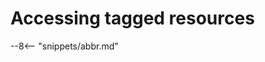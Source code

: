 <!-- SPDX-License-Identifier: CC-BY-4.0 -->
<!-- Copyright Contributors to the ODPi Egeria project. -->

# Accessing tagged resources





--8<-- "snippets/abbr.md"
